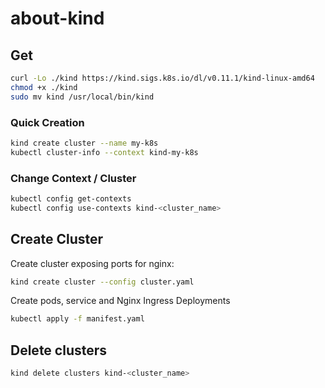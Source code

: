 # about-kind

## Get

```bash
curl -Lo ./kind https://kind.sigs.k8s.io/dl/v0.11.1/kind-linux-amd64
chmod +x ./kind
sudo mv kind /usr/local/bin/kind
```

### Quick Creation

```bash
kind create cluster --name my-k8s
kubectl cluster-info --context kind-my-k8s
```

### Change Context / Cluster

```bash
kubectl config get-contexts
kubectl config use-contexts kind-<cluster_name>
```


## Create Cluster
Create cluster exposing ports for nginx:

```bash
kind create cluster --config cluster.yaml
```

Create pods, service and Nginx Ingress Deployments

```bash
kubectl apply -f manifest.yaml
```

## Delete clusters

```bash
kind delete clusters kind-<cluster_name>
```
